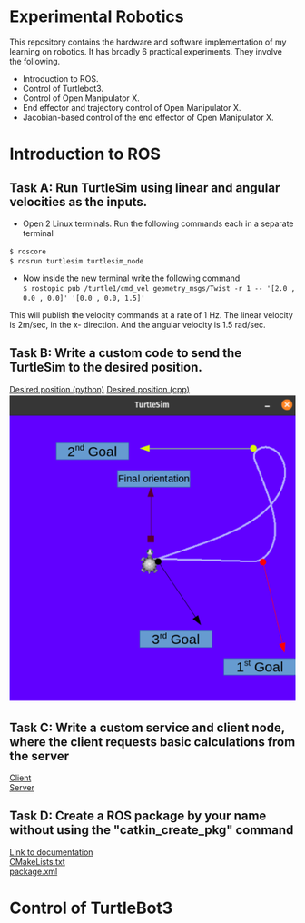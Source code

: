 # Experimental Robotics
This repository contains the hardware and software implementation of my learning on robotics. It has broadly 6 practical experiments. They involve the following.
* Introduction to ROS.
* Control of Turtlebot3.
* Control of Open Manipulator X.
* End effector and trajectory control of Open Manipulator X.
* Jacobian-based control of the end effector of Open Manipulator X.

# Introduction to ROS
## Task A: Run TurtleSim using linear and angular velocities as the inputs.
* Open 2 Linux terminals. Run the following commands each in a separate terminal   

`$ roscore ` <br>
`$ rosrun turtlesim turtlesim_node`


* Now inside the new terminal write the following command <br>
`$ rostopic pub /turtle1/cmd_vel geometry_msgs/Twist -r 1 -- '[2.0 , 0.0 , 0.0]' '[0.0 , 0.0, 1.5]' ` <br>

This will publish the velocity commands at a rate of 1 Hz. The linear velocity is 2m/sec, in the x- direction. And the angular velocity is 1.5 rad/sec.

## Task B: Write a custom code to send the TurtleSim to the desired position.
[Desired position (python)](./Solutions/p1_B.py) 
[Desired position (cpp)](./Solutions/p1_B.cpp) <br>
![TurtleSim](./TurtleSIm.png)

## Task C: Write a custom service and client node, where the client requests basic calculations from the server
[Client](./Solutions/p1_C_client.py) <br>
[Server](./Solutions/p1_C_server.py) <br>

## Task D: Create a ROS package by your name without using the "catkin_create_pkg" command
[Link to documentation](https://wiki.ros.org/ROS/Tutorials/Creating%20a%20Package%20by%20Hand) <br>
[CMakeLists.txt](./Solutions/p1_D_CMakeLists.txt) <br>
[package.xml](./Solutions/p1_D_package.xml) <br>

# Control of TurtleBot3

